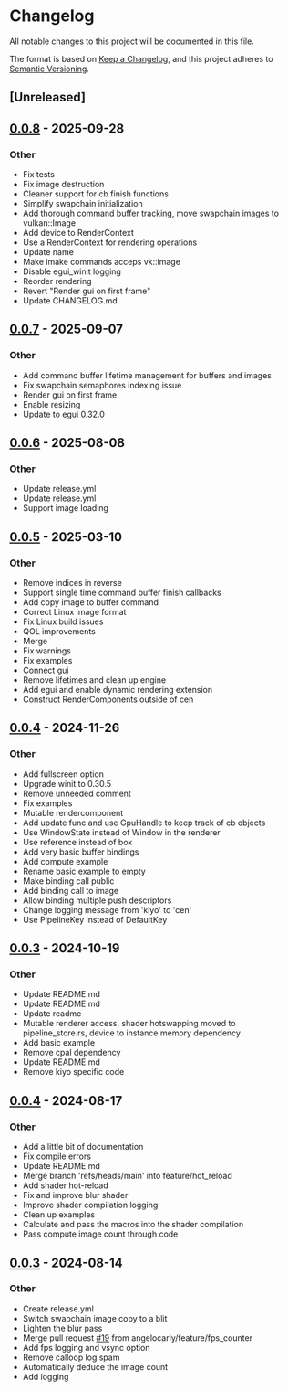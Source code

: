 # Changelog

All notable changes to this project will be documented in this file.

The format is based on [Keep a Changelog](https://keepachangelog.com/en/1.0.0/),
and this project adheres to [Semantic Versioning](https://semver.org/spec/v2.0.0.html).

## [Unreleased]

## [0.0.8](https://github.com/n-e-l/cen/compare/v0.0.7...v0.0.8) - 2025-09-28

### Other

- Fix tests
- Fix image destruction
- Cleaner support for cb finish functions
- Simplify swapchain initialization
- Add thorough command buffer tracking, move swapchain images to vulkan::Image
- Add device to RenderContext
- Use a RenderContext for rendering operations
- Update name
- Make imake commands acceps vk::image
- Disable egui_winit logging
- Reorder rendering
- Revert "Render gui on first frame"
- Update CHANGELOG.md

## [0.0.7](https://github.com/n-e-l/cen/compare/v0.0.6...v0.0.7) - 2025-09-07

### Other

- Add command buffer lifetime management for buffers and images
- Fix swapchain semaphores indexing issue
- Render gui on first frame
- Enable resizing
- Update to egui 0.32.0

## [0.0.6](https://github.com/n-e-l/cen/compare/v0.0.5...v0.0.6) - 2025-08-08

### Other

- Update release.yml
- Update release.yml
- Support image loading

## [0.0.5](https://github.com/angelocarly/cen/compare/v0.0.4...v0.0.5) - 2025-03-10

### Other

- Remove indices in reverse
- Support single time command buffer finish callbacks
- Add copy image to buffer command
- Correct Linux image format
- Fix Linux build issues
- QOL improvements
- Merge
- Fix warnings
- Fix examples
- Connect gui
- Remove lifetimes and clean up engine
- Add egui and enable dynamic rendering extension
- Construct RenderComponents outside of cen

## [0.0.4](https://github.com/angelocarly/cen/compare/v0.0.3...v0.0.4) - 2024-11-26

### Other

- Add fullscreen option
- Upgrade winit to 0.30.5
- Remove unneeded comment
- Fix examples
- Mutable rendercomponent
- Add update func and use GpuHandle to keep track of cb objects
- Use WindowState instead of Window in the renderer
- Use reference instead of box
- Add very basic buffer bindings
- Add compute example
- Rename basic example to empty
- Make binding call public
- Add binding call to image
- Allow binding multiple push descriptors
- Change logging message from 'kiyo' to 'cen'
- Use PipelineKey instead of DefaultKey

## [0.0.3](https://github.com/angelocarly/cen/compare/v0.0.2...v0.0.3) - 2024-10-19

### Other

- Update README.md
- Update README.md
- Update readme
- Mutable renderer access, shader hotswapping moved to pipeline_store.rs, device to instance memory dependency
- Add basic example
- Remove cpal dependency
- Update README.md
- Remove kiyo specific code

## [0.0.4](https://github.com/angelocarly/kiyo/compare/v0.0.3...v0.0.4) - 2024-08-17

### Other
- Add a little bit of documentation
- Fix compile errors
- Update README.md
- Merge branch 'refs/heads/main' into feature/hot_reload
- Add shader hot-reload
- Fix and improve blur shader
- Improve shader compilation logging
- Clean up examples
- Calculate and pass the macros into the shader compilation
- Pass compute image count through code

## [0.0.3](https://github.com/angelocarly/kiyo/compare/v0.0.2...v0.0.3) - 2024-08-14

### Other
- Create release.yml
- Switch swapchain image copy to a blit
- Lighten the blur pass
- Merge pull request [#19](https://github.com/angelocarly/kiyo/pull/19) from angelocarly/feature/fps_counter
- Add fps logging and vsync option
- Remove calloop log spam
- Automatically deduce the image count
- Add logging
